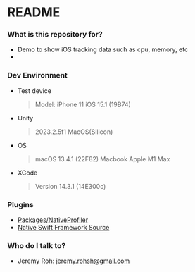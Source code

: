 # README #

### What is this repository for? ###

* Demo to show iOS tracking data such as cpu, memory, etc
*  

### Dev Environment
* Test device
  > Model: iPhone 11
  > iOS 15.1 (19B74)
* Unity
  > 2023.2.5f1 MacOS(Silicon)
* OS
  > macOS 13.4.1 (22F82)
  > Macbook Apple M1 Max
* XCode
  > Version 14.3.1 (14E300c)
  
  
### Plugins
* [Packages/NativeProfiler](https://github.com/thecoderseye/NativeiOSSwiftPlugins/tree/master/Packages/NativeProfiler)
* [Native Swift Framework Source](https://github.com/thecoderseye/nativeprofiler.git)

### Who do I talk to? ###

* Jeremy Roh: jeremy.rohsh@gmail.com
